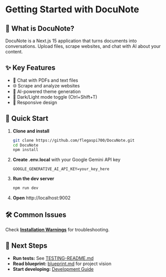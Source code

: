 # Getting Started with DocuNote

## 🎯 What is DocuNote?

DocuNote is a Next.js 15 application that turns documents into conversations. Upload files, scrape websites, and chat with AI about your content.

## ✨ Key Features

- 💬 Chat with PDFs and text files
- 🌐 Scrape and analyze websites
- 🎨 AI-powered theme generation
- 🌙 Dark/Light mode toggle (Ctrl+Shift+T)
- 📱 Responsive design

## 🚀 Quick Start

1. **Clone and install**
   ```bash
   git clone https://github.com/flegaspi700/DocuNote.git
   cd DocuNote
   npm install
   ```

2. **Create .env.local** with your Google Gemini API key
   ```env
   GOOGLE_GENERATIVE_AI_API_KEY=your_key_here
   ```

3. **Run the dev server**
   ```bash
   npm run dev
   ```

4. **Open** http://localhost:9002

## 🛠️ Common Issues

Check **[Installation Warnings](./installation-warnings.md)** for troubleshooting.

## 📖 Next Steps

- **Run tests:** See [TESTING-README.md](../../TESTING-README.md)
- **Read blueprint:** [blueprint.md](./blueprint.md) for project vision
- **Start developing:** [Development Guide](../04-development/README.md)
